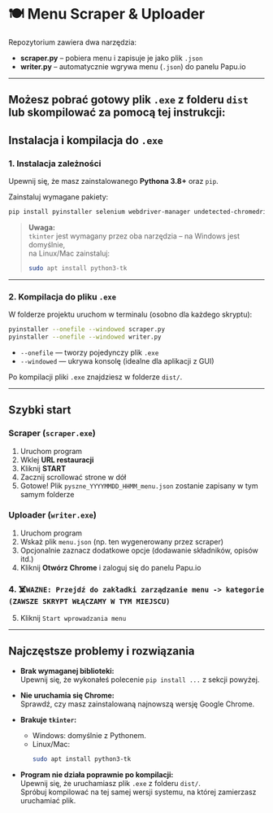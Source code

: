 
# 🍽️ Menu Scraper & Uploader

Repozytorium zawiera dwa narzędzia:

- **scraper.py** – pobiera menu i zapisuje je jako plik `.json`
- **writer.py** – automatycznie wgrywa menu (`.json`) do panelu Papu.io

---
## Możesz pobrać gotowy plik `.exe`  z folderu `dist` lub skompilować za pomocą tej instrukcji:


## Instalacja i kompilacja do `.exe`

### 1. Instalacja zależności

Upewnij się, że masz zainstalowanego **Pythona 3.8+** oraz `pip`.

Zainstaluj wymagane pakiety:

```bash
pip install pyinstaller selenium webdriver-manager undetected-chromedriver
```

> **Uwaga:**  
> `tkinter` jest wymagany przez oba narzędzia – na Windows jest domyślnie,  
> na Linux/Mac zainstaluj:  
> ```bash
> sudo apt install python3-tk
> ```

---

### 2. Kompilacja do pliku `.exe`

W folderze projektu uruchom w terminalu (osobno dla każdego skryptu):

```bash
pyinstaller --onefile --windowed scraper.py
pyinstaller --onefile --windowed writer.py
```

- `--onefile` — tworzy pojedynczy plik `.exe`
- `--windowed` — ukrywa konsolę (idealne dla aplikacji z GUI)

Po kompilacji pliki `.exe` znajdziesz w folderze `dist/`.

---

## Szybki start

### Scraper (`scraper.exe`)

1. Uruchom program
2. Wklej **URL restauracji**
3. Kliknij **START**
4. Zacznij scrollować strone w dół
4. Gotowe! Plik `pyszne_YYYYMMDD_HHMM_menu.json` zostanie zapisany w tym samym folderze

### Uploader (`writer.exe`)

1. Uruchom program
2. Wskaż plik `menu.json` (np. ten wygenerowany przez scraper)
3. Opcjonalnie zaznacz dodatkowe opcje (dodawanie składników, opisów itd.)
3. Kliknij **Otwórz Chrome** i zaloguj się do panelu Papu.io

### 4. ☠️``WAZNE: Przejdź do zakładki zarządzanie menu -> kategorie (ZAWSZE SKRYPT WŁĄCZAMY W TYM MIEJSCU)``

5. Kliknij ```Start wprowadzania menu```


---

## Najczęstsze problemy i rozwiązania

- **Brak wymaganej biblioteki:**  
  Upewnij się, że wykonałeś polecenie `pip install ...` z sekcji powyżej.

- **Nie uruchamia się Chrome:**  
  Sprawdź, czy masz zainstalowaną najnowszą wersję Google Chrome.

- **Brakuje `tkinter`:**  
  - Windows: domyślnie z Pythonem.
  - Linux/Mac:  
    ```bash
    sudo apt install python3-tk
    ```

- **Program nie działa poprawnie po kompilacji:**  
  Upewnij się, że uruchamiasz plik `.exe` z folderu `dist/`.  
  Spróbuj kompilować na tej samej wersji systemu, na której zamierzasz uruchamiać plik.


